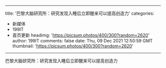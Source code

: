 
---
title: '巴黎大脑研究所：研究发现入睡后立即醒来可以提高创造力'
categories: 
 - 新媒体
 - 199IT
 - 首页更新
headimg: 'https://picsum.photos/400/300?random=2620'
author: 199IT
comments: false
date: Thu, 09 Dec 2021 12:50:59 GMT
thumbnail: 'https://picsum.photos/400/300?random=2620'
---

<div>   
巴黎大脑研究所：研究发现入睡后立即醒来可以提高创造力  
</div>
            